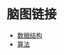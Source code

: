 # 脑图链接

- [数据结构](https://naotu.baidu.com/file/b7d8c2108e3b0a41232f20ec0c6294e6?token=4584727b4638ac85)
- [算法](http://naotu.baidu.com/file/ea965cbe4c2378cc8841f191b0534922?token=12849739eb688b74)